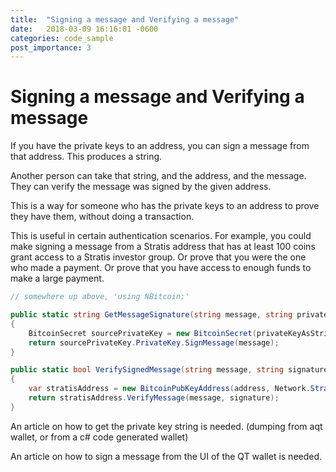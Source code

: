 ```yaml
---
title:  "Signing a message and Verifying a message"
date:   2018-03-09 16:16:01 -0600
categories: code_sample
post_importance: 3
---
```


# Signing a message and Verifying a message

If you have the private keys to an address, you can sign a message from that address. This produces a string.

Another person can take that string, and the address, and the message. They can verify the message was signed by the given address.

This is a way for someone who has the private keys to an address to prove they have them, without doing a transaction.

This is useful in certain authentication scenarios. For example, you could make signing a message from a Stratis address that has at least 100 coins grant access to a Stratis investor group. Or prove that you were the one who made a payment. Or prove that you have access to enough funds to make a large payment.

```C#
// somewhere up above, 'using NBitcoin;'

public static string GetMessageSignature(string message, string privateKeyAsString)
{
    BitcoinSecret sourcePrivateKey = new BitcoinSecret(privateKeyAsString, Network.StratisMain);
    return sourcePrivateKey.PrivateKey.SignMessage(message);
}

public static bool VerifySignedMessage(string message, string signature, string address)
{
    var stratisAddress = new BitcoinPubKeyAddress(address, Network.StratisMain);
    return stratisAddress.VerifyMessage(message, signature);
}
```

An article on how to get the private key string is needed. (dumping from aqt wallet, or from a c# code generated wallet)

An article on how to sign a message from the UI of the QT wallet is needed.
